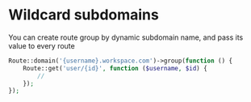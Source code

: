 # Wildcard subdomains

You can create route group by dynamic subdomain name, and pass its value to every route
```php
Route::domain('{username}.workspace.com')->group(function () {
    Route::get('user/{id}', function ($username, $id) {
        //
    });
});
```

